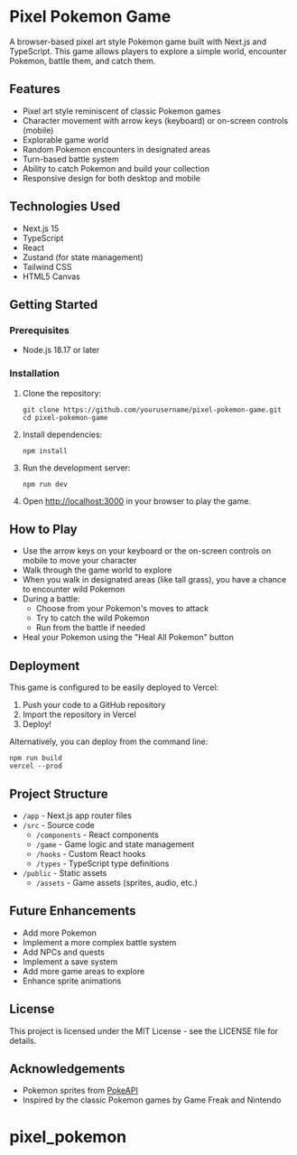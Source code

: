 # Pixel Pokemon Game

A browser-based pixel art style Pokemon game built with Next.js and TypeScript. This game allows players to explore a simple world, encounter Pokemon, battle them, and catch them.

## Features

- Pixel art style reminiscent of classic Pokemon games
- Character movement with arrow keys (keyboard) or on-screen controls (mobile)
- Explorable game world
- Random Pokemon encounters in designated areas
- Turn-based battle system
- Ability to catch Pokemon and build your collection
- Responsive design for both desktop and mobile

## Technologies Used

- Next.js 15
- TypeScript
- React
- Zustand (for state management)
- Tailwind CSS
- HTML5 Canvas

## Getting Started

### Prerequisites

- Node.js 18.17 or later

### Installation

1. Clone the repository:

   ```
   git clone https://github.com/yourusername/pixel-pokemon-game.git
   cd pixel-pokemon-game
   ```

2. Install dependencies:

   ```
   npm install
   ```

3. Run the development server:

   ```
   npm run dev
   ```

4. Open [http://localhost:3000](http://localhost:3000) in your browser to play the game.

## How to Play

- Use the arrow keys on your keyboard or the on-screen controls on mobile to move your character
- Walk through the game world to explore
- When you walk in designated areas (like tall grass), you have a chance to encounter wild Pokemon
- During a battle:
  - Choose from your Pokemon's moves to attack
  - Try to catch the wild Pokemon
  - Run from the battle if needed
- Heal your Pokemon using the "Heal All Pokemon" button

## Deployment

This game is configured to be easily deployed to Vercel:

1. Push your code to a GitHub repository
2. Import the repository in Vercel
3. Deploy!

Alternatively, you can deploy from the command line:

```
npm run build
vercel --prod
```

## Project Structure

- `/app` - Next.js app router files
- `/src` - Source code
  - `/components` - React components
  - `/game` - Game logic and state management
  - `/hooks` - Custom React hooks
  - `/types` - TypeScript type definitions
- `/public` - Static assets
  - `/assets` - Game assets (sprites, audio, etc.)

## Future Enhancements

- Add more Pokemon
- Implement a more complex battle system
- Add NPCs and quests
- Implement a save system
- Add more game areas to explore
- Enhance sprite animations

## License

This project is licensed under the MIT License - see the LICENSE file for details.

## Acknowledgements

- Pokemon sprites from [PokeAPI](https://github.com/PokeAPI/sprites)
- Inspired by the classic Pokemon games by Game Freak and Nintendo
# pixel_pokemon
